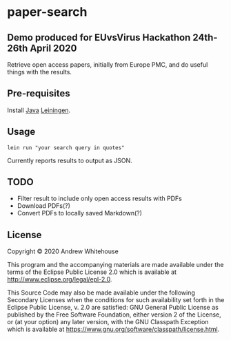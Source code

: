 # paper-search

## Demo produced for EUvsVirus Hackathon 24th-26th April 2020

Retrieve open access papers, initially from Europe PMC, 
and do useful things with the results.

## Pre-requisites

Install [Java](https://openjdk.java.net/) [Leiningen](https://leiningen.org/).

## Usage

`lein run "your search query in quotes"`

Currently reports results to output as JSON.

## TODO

- Filter result to include only open access results with PDFs
- Download PDFs(?)
- Convert PDFs to locally saved Markdown(?)

## License

Copyright © 2020 Andrew Whitehouse

This program and the accompanying materials are made available under the
terms of the Eclipse Public License 2.0 which is available at
http://www.eclipse.org/legal/epl-2.0.

This Source Code may also be made available under the following Secondary
Licenses when the conditions for such availability set forth in the Eclipse
Public License, v. 2.0 are satisfied: GNU General Public License as published by
the Free Software Foundation, either version 2 of the License, or (at your
option) any later version, with the GNU Classpath Exception which is available
at https://www.gnu.org/software/classpath/license.html.
